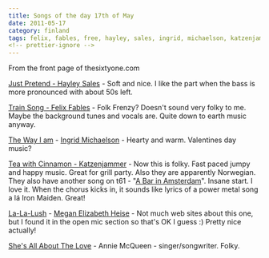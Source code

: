 ```yaml
---
title: Songs of the day 17th of May
date: 2011-05-17
category: finland
tags: felix, fables, free, hayley, sales, ingrid, michaelson, katzenjammer, music, thesixtyone
<!-- prettier-ignore -->
---
```


From the front page of thesixtyone.com

[Just Pretend - Hayley Sales](http://social.entertainment.msn.com/music/blogs/reverb-blogpost.aspx?post=3fe61693-6d40-47c2-aa49-ee84becaa68f "their blog") -
Soft and nice. I like the part when the bass is more pronounced with about 50s
left.

[Train Song - Felix Fables](www.thesixtyone.com/s/vCKljmw6g1B/ "latest update April 2011") -
Folk Frenzy? Doesn't sound very folky to me. Maybe the background tunes and
vocals are. Quite down to earth music anyway.

[The Way I am](http://www.youtube.com/watch?v=jJOzdLwvTHA "youtube the song") -
[Ingrid Michaelson](https://twitter.com/#!/ingridmusic "on twitter") - Hearty
and warm. Valentines day music?

[Tea with Cinnamon - Katzenjammer](http://katzenjammer.com "norwegian??") - Now
this is folky. Fast paced jumpy and happy music. Great for grill party. Also
they are apparently Norwegian. They also have another song on t61 -
"[A Bar in Amsterdam](http://www.thesixtyone.com/#/s/Os10FyXu2Dp/ "on t61")".
Insane start. I love it. When the chorus kicks in, it sounds like lyrics of a
power metal song a lá Iron Maiden. Great!

[La-La-Lush](http://www.thesixtyone.com/s/Kgvu1eiXlUi/ "on t61") -
[Megan Elizabeth Heise](http://www.myspace.com/meganheise "on myspace") - Not
much web sites about this one, but I found it in the open mic section so that's
OK I guess :) Pretty nice actually!

[She's All About The Love](http://www.thesixtyone.com/s/fze1pORcq7F/ "on t61") -
Annie McQueen - singer/songwriter. Folky.
